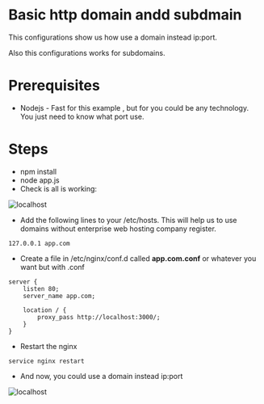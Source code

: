 # Basic http domain andd subdmain

This configurations show us how use a domain instead ip:port. 

Also this configurations works for subdomains.

# Prerequisites

- Nodejs - Fast for this example , but for you could be any technology. You just need to know what port use.

# Steps

- npm install
- node app.js
- Check is all is working:

![localhost](https://drive.google.com/uc?id=1Ntq2D3viYjZCgNIC2yplZFeAo_VS5X_i) 

- Add the following lines to your /etc/hosts. This will help us to use domains without  enterprise web hosting company register.

```
127.0.0.1 app.com
```

- Create a file in /etc/nginx/conf.d called **app.com.conf** or whatever you want but with .conf


```
server {
	listen 80;
	server_name app.com;
	
	location / {
		proxy_pass http://localhost:3000/;
	}
}
```

- Restart the nginx 

```
service nginx restart
```

- And now, you could use a domain instead ip:port

![localhost](https://drive.google.com/uc?id=1T0riZesABBgo5tpSB3reHG9OQOJMH7zw) 
